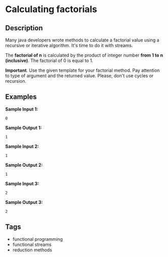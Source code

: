 # Calculating factorials

## Description
Many java developers wrote methods to calculate a factorial value using a recursive or iterative algorithm. It's time to do it with streams.

The **factorial of n** is calculated by the product of integer number **from 1 to n (inclusive)**. The factorial of 0 is equal to 1.

**Important**. Use the given template for your factorial method. Pay attention to type of argument and the returned value. Please, don't use cycles or recursion.

## Examples
**Sample Input 1:**
```console
0
```

**Sample Output 1:**
```console
1
```

**Sample Input 2:**
```console
1
```

**Sample Output 2:**
```console
1
```

**Sample Input 3:**
```console
2
```

**Sample Output 3:**
```console
2
```

## Tags
- functional programming
- functional streams
- reduction methods